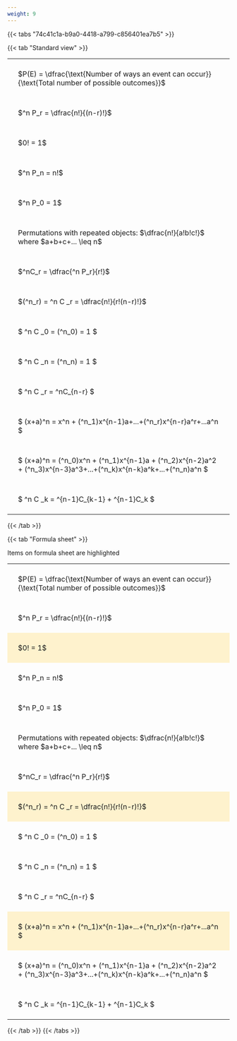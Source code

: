 ```yaml
---
weight: 9
---
```


{{< tabs "74c41c1a-b9a0-4418-a799-c856401ea7b5" >}}

{{< tab "Standard view" >}}

<style type="text/css">
#T_d9102 th.col_heading {
  text-align: left;
  font-size: 1em;
}
#T_d9102 td {
  text-align: left;
  font-size: 1em;
  padding: 1.5em;
}
</style>
<table id="T_d9102">
  <thead>
  </thead>
  <tbody>
    <tr>
      <td id="T_d9102_row0_col0" class="data row0 col0" >$P(E) = \dfrac{\text{Number of ways an event can occur}}{\text{Total number of possible outcomes}}$</td>
    </tr>
    <tr>
      <td id="T_d9102_row1_col0" class="data row1 col0" >$^n P_r = \dfrac{n!}{(n-r)!}$</td>
    </tr>
    <tr>
      <td id="T_d9102_row2_col0" class="data row2 col0" >$0! = 1$</td>
    </tr>
    <tr>
      <td id="T_d9102_row3_col0" class="data row3 col0" >$^n P_n = n!$</td>
    </tr>
    <tr>
      <td id="T_d9102_row4_col0" class="data row4 col0" >$^n P_0 = 1$</td>
    </tr>
    <tr>
      <td id="T_d9102_row5_col0" class="data row5 col0" >Permutations with repeated objects: $\dfrac{n!}{a!b!c!}$ where $a+b+c+... \leq n$</td>
    </tr>
    <tr>
      <td id="T_d9102_row6_col0" class="data row6 col0" >$^nC_r = \dfrac{^n P_r}{r!}$</td>
    </tr>
    <tr>
      <td id="T_d9102_row7_col0" class="data row7 col0" >$(^n_r) = ^n C _r = \dfrac{n!}{r!(n-r)!}$</td>
    </tr>
    <tr>
      <td id="T_d9102_row8_col0" class="data row8 col0" >$ ^n C _0 = (^n_0) = 1 $</td>
    </tr>
    <tr>
      <td id="T_d9102_row9_col0" class="data row9 col0" >$ ^n C _n = (^n_n) = 1 $</td>
    </tr>
    <tr>
      <td id="T_d9102_row10_col0" class="data row10 col0" >$ ^n C _r = ^nC_{n-r} $</td>
    </tr>
    <tr>
      <td id="T_d9102_row11_col0" class="data row11 col0" >$ (x+a)^n = x^n + (^n_1)x^{n-1}a+...+(^n_r)x^{n-r}a^r+...a^n    $</td>
    </tr>
    <tr>
      <td id="T_d9102_row12_col0" class="data row12 col0" >$ (x+a)^n = (^n_0)x^n + (^n_1)x^{n-1}a + (^n_2)x^{n-2}a^2 + (^n_3)x^{n-3}a^3+...+(^n_k)x^{n-k}a^k+...+(^n_n)a^n $</td>
    </tr>
    <tr>
      <td id="T_d9102_row13_col0" class="data row13 col0" >$ ^n C _k = ^{n-1}C_{k-1} + ^{n-1}C_k $</td>
    </tr>
  </tbody>
</table>
{{< /tab >}}

{{< tab "Formula sheet" >}}

Items on formula sheet are highlighted 
<br>
<style type="text/css">
#T_fd7db th.col_heading {
  text-align: left;
  font-size: 1em;
}
#T_fd7db td {
  text-align: left;
  font-size: 1em;
  padding: 1.5em;
}
#T_fd7db_row0_col0, #T_fd7db_row1_col0, #T_fd7db_row3_col0, #T_fd7db_row4_col0, #T_fd7db_row5_col0, #T_fd7db_row6_col0, #T_fd7db_row8_col0, #T_fd7db_row9_col0, #T_fd7db_row10_col0, #T_fd7db_row12_col0, #T_fd7db_row13_col0 {
  background-color: rgba(0,0,0,0);
}
#T_fd7db_row2_col0, #T_fd7db_row7_col0, #T_fd7db_row11_col0 {
  background-color: rgba(255,194,10, 0.2);
}
</style>
<table id="T_fd7db">
  <thead>
  </thead>
  <tbody>
    <tr>
      <td id="T_fd7db_row0_col0" class="data row0 col0" >$P(E) = \dfrac{\text{Number of ways an event can occur}}{\text{Total number of possible outcomes}}$</td>
    </tr>
    <tr>
      <td id="T_fd7db_row1_col0" class="data row1 col0" >$^n P_r = \dfrac{n!}{(n-r)!}$</td>
    </tr>
    <tr>
      <td id="T_fd7db_row2_col0" class="data row2 col0" >$0! = 1$</td>
    </tr>
    <tr>
      <td id="T_fd7db_row3_col0" class="data row3 col0" >$^n P_n = n!$</td>
    </tr>
    <tr>
      <td id="T_fd7db_row4_col0" class="data row4 col0" >$^n P_0 = 1$</td>
    </tr>
    <tr>
      <td id="T_fd7db_row5_col0" class="data row5 col0" >Permutations with repeated objects: $\dfrac{n!}{a!b!c!}$ where $a+b+c+... \leq n$</td>
    </tr>
    <tr>
      <td id="T_fd7db_row6_col0" class="data row6 col0" >$^nC_r = \dfrac{^n P_r}{r!}$</td>
    </tr>
    <tr>
      <td id="T_fd7db_row7_col0" class="data row7 col0" >$(^n_r) = ^n C _r = \dfrac{n!}{r!(n-r)!}$</td>
    </tr>
    <tr>
      <td id="T_fd7db_row8_col0" class="data row8 col0" >$ ^n C _0 = (^n_0) = 1 $</td>
    </tr>
    <tr>
      <td id="T_fd7db_row9_col0" class="data row9 col0" >$ ^n C _n = (^n_n) = 1 $</td>
    </tr>
    <tr>
      <td id="T_fd7db_row10_col0" class="data row10 col0" >$ ^n C _r = ^nC_{n-r} $</td>
    </tr>
    <tr>
      <td id="T_fd7db_row11_col0" class="data row11 col0" >$ (x+a)^n = x^n + (^n_1)x^{n-1}a+...+(^n_r)x^{n-r}a^r+...a^n    $</td>
    </tr>
    <tr>
      <td id="T_fd7db_row12_col0" class="data row12 col0" >$ (x+a)^n = (^n_0)x^n + (^n_1)x^{n-1}a + (^n_2)x^{n-2}a^2 + (^n_3)x^{n-3}a^3+...+(^n_k)x^{n-k}a^k+...+(^n_n)a^n $</td>
    </tr>
    <tr>
      <td id="T_fd7db_row13_col0" class="data row13 col0" >$ ^n C _k = ^{n-1}C_{k-1} + ^{n-1}C_k $</td>
    </tr>
  </tbody>
</table>
{{< /tab >}}
{{< /tabs >}}